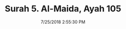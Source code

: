 ---
title       : "Surah 5. Al-Maida, Ayah 105"
date        : 7/25/2018 2:55:30 PM
draft       : false
type        : "quran"
layout      : "compare"
BookCode    : "CMP"
SurahNumber : "5"
AyahNumber  : "105"
TotalAyah   : "120"
---
